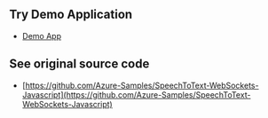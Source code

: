## Try Demo Application
* [Demo App](https://sakkuru.github.io/Speech-to-Text-Demo/samples/browser/Sample.html)

## See original source code
* [https://github.com/Azure-Samples/SpeechToText-WebSockets-Javascript](https://github.com/Azure-Samples/SpeechToText-WebSockets-Javascript)